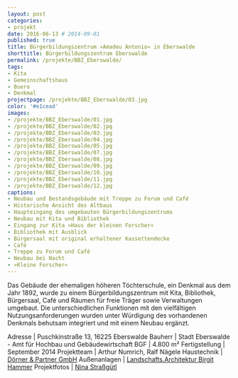 ```yaml
---
layout: post
categories:
- projekt
date: 2016-06-13 # 2014-09-01
published: true
title: Bürgerbildungszentrum »Amadeu Antonio« in Eberswalde
shorttitle: Bürgerbildungszentrum Eberswalde
permalink: /projekte/BBZ_Eberswalde/
tags: 
- Kita
- Gemeinschaftshaus
- Buero 
- Denkmal
projectpage: /projekte/BBZ_Eberswalde/03.jpg
color: '#e1cead'
images:
- /projekte/BBZ_Eberswalde/01.jpg
- /projekte/BBZ_Eberswalde/02.jpg
- /projekte/BBZ_Eberswalde/03.jpg
- /projekte/BBZ_Eberswalde/04.jpg
- /projekte/BBZ_Eberswalde/05.jpg
- /projekte/BBZ_Eberswalde/07.jpg
- /projekte/BBZ_Eberswalde/08.jpg
- /projekte/BBZ_Eberswalde/09.jpg
- /projekte/BBZ_Eberswalde/10.jpg
- /projekte/BBZ_Eberswalde/11.jpg
- /projekte/BBZ_Eberswalde/12.jpg
captions:
- Neubau und Bestandsgebäude mit Treppe zu Forum und Café
- Historische Ansicht des Altbaus
- Haupteingang des umgebauten Bürgerbildungszentrums
- Neubau mit Kita und Bibliothek
- Eingang zur Kita »Haus der kleinen Forscher«
- Bibliothek mit Ausblick
- Bürgersaal mit original erhaltener Kassettendecke
- Café
- Treppe zu Forum und Café
- Neubau bei Nacht
- »Kleine Forscher«
---
```

Das Gebäude der ehemaligen höheren Töchterschule, ein Denkmal aus dem Jahr 1892, wurde zu einem Bürgerbildungszentrum mit Kita, Bibliothek, Bürgersaal, Café und Räumen für freie Träger sowie Verwaltungen umgebaut. Die unterschiedlichen Funktionen mit den vielfältigen Nutzungsanforderungen wurden unter Würdigung des vorhandenen Denkmals behutsam integriert und mit einem Neubau ergänzt.

Adresse			|	Puschkinstraße 13, 16225 Eberswalde 
Bauherr			|	Stadt Eberswalde - Amt für Hochbau und Gebäudewirtschaft
BGF				|	4.800 m²
Fertigstellung	|	September 2014
Projektteam		|	Arthur Numrich, Ralf Nägele
Haustechnik		|	[Dörner & Partner GmbH](http://www.doerner-partner.de)
Außenanlagen	|	[Landschafts.Architektur Birgit Hammer](http://www.birgithammer.de)
Projektfotos	|	[Nina Straßgütl](http://www.ninastrg.de/)